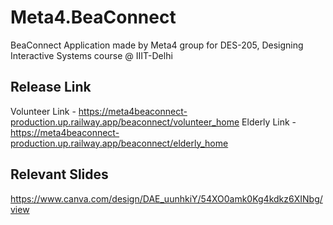 # Meta4.BeaConnect
BeaConnect Application made by Meta4 group for DES-205, Designing Interactive Systems course @ IIIT-Delhi

## Release Link

Volunteer Link - https://meta4beaconnect-production.up.railway.app/beaconnect/volunteer_home
Elderly Link - https://meta4beaconnect-production.up.railway.app/beaconnect/elderly_home

## Relevant Slides

https://www.canva.com/design/DAE_uunhkiY/54XO0amk0Kg4kdkz6XINbg/view
